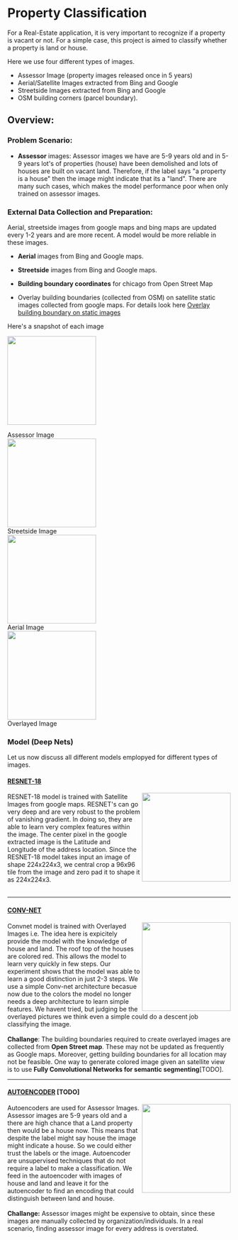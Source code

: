 #  Property Classification


For a Real-Estate application, it is very important to recognize if a property is vacant or not. For a simple case, 
this project is aimed to classify whether a property is land or house.  

Here we use four different types of images.

* Assessor Image (property images released once in 5 years)
* Aerial/Satellite Images extracted from Bing and Google
* Streetside Images extracted from Bing and Google 
* OSM building corners (parcel boundary).



## Overview:

### Problem Scenario: 

* **Assessor** images: Assessor images we have are 5-9 years old and in 5-9 years lot's of properties (house) have been demolished and lots of houses are built on vacant land. Therefore, if the label says "a property is a house" then the image might indicate that its a "land". There are many such cases, which makes the model performance poor when only trained on 
assessor images.  

### External Data Collection and Preparation:

Aerial, streetside images from google maps and bing maps are updated every 1-2 years and are more recent. A model would be more reliable in these images.

  * **Aerial** images from Bing and Google maps.
  * **Streetside** images from Bing and Google maps.
  * **Building boundary coordinates** for chicago from Open Street Map
    
  * Overlay building boundaries (collected from OSM) on satellite static images collected from google maps. For details look here [Overlay building boundary on static images](https://github.com/Sardhendu/PropertyClassification/tree/master/semantic_segmentation)    

Here's a snapshot of each image


<img src="https://github.com/Sardhendu/PropertyClassification/blob/master/images/assessor.png" width="200" height="200"><figcaption>Assessor Image</figcaption><img src="https://github.com/Sardhendu/PropertyClassification/blob/master/images/streetside.jpg" width="200" height="200"><figcaption>Streetside Image</figcaption><img src="https://github.com/Sardhendu/PropertyClassification/blob/master/images/aerial.png" width="200" height="200"><figcaption>Aerial Image</figcaption><img src="https://github.com/Sardhendu/PropertyClassification/blob/master/images/overlayed.jpg" width="200" height="200"><figcaption>Overlayed Image</figcaption>


### Model (Deep Nets) 
Let us now discuss all different models emplopyed for different types of images.

#### [RESNET-18](https://github.com/Sardhendu/PropertyClassification/blob/master/conv_net/resnet.py)

<div id="wrapper">
    <div class="twoColumn">
        <img align="right" width="200" height="200" src="https://github.com/Sardhendu/PropertyClassification/blob/master/images/zeropad_aerial.png">
    </div>
    <div class="twoColumn">
         <p>
            RESNET-18 model is trained with Satellite Images from google maps. RESNET's can go very deep and are very robust to the problem of vanishing gradient. In doing so, they are able to learn very complex features within the image. The center pixel in the google extracted image is the Latitude and Longitude of the address location. Since the RESNET-18 model takes input an image of shape 224x224x3, we central crop a 96x96 tile from the image and zero pad it to shape it as 224x224x3. <br><br>
         </p>
    </div>
</div>

--------------

#### [CONV-NET](https://github.com/Sardhendu/PropertyClassification/blob/master/conv_net/convnet.py)

<div id="wrapper">
    <div class="twoColumn">
        <img align="right" width="200" height="200" src="https://github.com/Sardhendu/PropertyClassification/blob/master/images/zeropad_overlayed.png">
    </div>
    <div class="twoColumn">
         <p>
            Convnet model is trained with Overlayed Images i.e. The idea here is expicitely provide the model with 
            the knowledge of house and land. The roof top of the houses are colored red. This allows the model to 
            learn very quickly in few steps. Our experiment shows that the model was able to learn a good distinction in just 2-3 steps. We use a simple Conv-net architecture becasue now due to the colors the model no longer needs
             a deep architecture to learn simple features. We havent tried, but judging be the overlayed pictures we 
             think even a simple could do a descent job classifying the image.<br><br><b>Challange</b>: The building 
             boundaries required to create overlayed images are collected from <b>Open Street map</b>. These may not 
             be updated as frequently as Google maps. Moreover, getting building boundaries for all location may not 
             be feasible. One way to generate colored image given an satellite view is to use <b>Fully 
             Convolutional Networks for semantic segmenting</b>[TODO]. <br>     
         </p>
    </div>
</div>
    
---------------

#### [AUTOENCODER]() [TODO]

<div id="wrapper">
    <div class="twoColumn">
        <img align="right" width="200" height="200" src="https://github.com/Sardhendu/PropertyClassification/blob/master/images/assessor2.png">
    </div>
    <div class="twoColumn">
         <p>
            Autoencoders are used for Assessor Images. Assessor images are 5-9 years old and a there are high chance 
            that a Land property then would be a house now. This means that despite the label might say house the image
             might indicate a house. So we could either trust the labels or the image. Autoencoder are unsupervised 
             techniques that do not require a label to make a classification. We feed in the autoencoder with images 
             of house and land and leave it for the autoencoder to find an encoding that could distinguish between 
             land and house. <br><br><b>Challange:</b> Assessor images might be expensive to obtain, since these 
             images are manually collected by organization/individuals. In a real scenario, finding assessor image 
             for every address is overstated.<br>    
         </p>
    </div>
</div>


